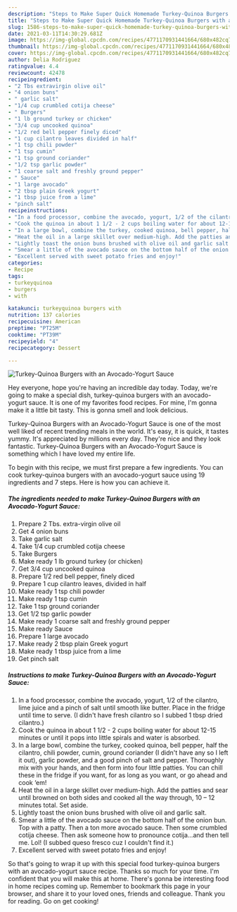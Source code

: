 ```yaml
---
description: "Steps to Make Super Quick Homemade Turkey-Quinoa Burgers with an Avocado-Yogurt Sauce"
title: "Steps to Make Super Quick Homemade Turkey-Quinoa Burgers with an Avocado-Yogurt Sauce"
slug: 1586-steps-to-make-super-quick-homemade-turkey-quinoa-burgers-with-an-avocado-yogurt-sauce
date: 2021-03-11T14:30:29.681Z
image: https://img-global.cpcdn.com/recipes/4771170931441664/680x482cq70/turkey-quinoa-burgers-with-an-avocado-yogurt-sauce-recipe-main-photo.jpg
thumbnail: https://img-global.cpcdn.com/recipes/4771170931441664/680x482cq70/turkey-quinoa-burgers-with-an-avocado-yogurt-sauce-recipe-main-photo.jpg
cover: https://img-global.cpcdn.com/recipes/4771170931441664/680x482cq70/turkey-quinoa-burgers-with-an-avocado-yogurt-sauce-recipe-main-photo.jpg
author: Delia Rodriguez
ratingvalue: 4.4
reviewcount: 42478
recipeingredient:
- "2 Tbs extravirgin olive oil"
- "4 onion buns"
- " garlic salt"
- "1/4 cup crumbled cotija cheese"
- " Burgers"
- "1 lb ground turkey or chicken"
- "3/4 cup uncooked quinoa"
- "1/2 red bell pepper finely diced"
- "1 cup cilantro leaves divided in half"
- "1 tsp chili powder"
- "1 tsp cumin"
- "1 tsp ground coriander"
- "1/2 tsp garlic powder"
- "1 coarse salt and freshly ground pepper"
- " Sauce"
- "1 large avocado"
- "2 tbsp plain Greek yogurt"
- "1 tbsp juice from a lime"
- "pinch salt"
recipeinstructions:
- "In a food processor, combine the avocado, yogurt, 1/2 of the cilantro, lime juice and a pinch of salt until smooth like butter.  Place in the fridge until time to serve. (I didn&#39;t have fresh cilantro so I subbed 1 tbsp dried cilantro.)"
- "Cook the quinoa in about 1 1/2 - 2 cups boiling water for about 12-15 minutes or until it pops into little spirals and water is absorbed."
- "In a large bowl, combine the turkey, cooked quinoa, bell pepper, half the cilantro, chili powder, cumin, ground coriander (I didn&#39;t have any so I left it out), garlic powder, and a good pinch of salt and pepper. Thoroughly mix with your hands, and then form into four little patties. You can chill these in the fridge if you want, for as long as you want, or go ahead and cook ‘em!"
- "Heat the oil in a large skillet over medium-high. Add the patties and sear until browned on both sides and cooked all the way through, 10 – 12 minutes total. Set aside."
- "Lightly toast the onion buns brushed with olive oil and garlic salt."
- "Smear a little of the avocado sauce on the bottom half of the onion bun. Top with a patty. Then a ton more avocado sauce. Then some crumbled cotija cheese. Then ask someone how to pronounce cotija...and then tell me. Lol! (I subbed queso fresco cuz I couldn&#39;t find it.)"
- "Excellent served with sweet potato fries and enjoy!"
categories:
- Recipe
tags:
- turkeyquinoa
- burgers
- with

katakunci: turkeyquinoa burgers with 
nutrition: 137 calories
recipecuisine: American
preptime: "PT25M"
cooktime: "PT39M"
recipeyield: "4"
recipecategory: Dessert

---
```



![Turkey-Quinoa Burgers with an Avocado-Yogurt Sauce](https://img-global.cpcdn.com/recipes/4771170931441664/680x482cq70/turkey-quinoa-burgers-with-an-avocado-yogurt-sauce-recipe-main-photo.jpg)

Hey everyone, hope you're having an incredible day today. Today, we're going to make a special dish, turkey-quinoa burgers with an avocado-yogurt sauce. It is one of my favorites food recipes. For mine, I'm gonna make it a little bit tasty. This is gonna smell and look delicious.



Turkey-Quinoa Burgers with an Avocado-Yogurt Sauce is one of the most well liked of recent trending meals in the world. It's easy, it is quick, it tastes yummy. It's appreciated by millions every day. They're nice and they look fantastic. Turkey-Quinoa Burgers with an Avocado-Yogurt Sauce is something which I have loved my entire life.


To begin with this recipe, we must first prepare a few ingredients. You can cook turkey-quinoa burgers with an avocado-yogurt sauce using 19 ingredients and 7 steps. Here is how you can achieve it.

<!--inarticleads1-->

##### The ingredients needed to make Turkey-Quinoa Burgers with an Avocado-Yogurt Sauce:

1. Prepare 2 Tbs. extra-virgin olive oil
1. Get 4 onion buns
1. Take  garlic salt
1. Take 1/4 cup crumbled cotija cheese
1. Take  Burgers
1. Make ready 1 lb ground turkey (or chicken)
1. Get 3/4 cup uncooked quinoa
1. Prepare 1/2 red bell pepper, finely diced
1. Prepare 1 cup cilantro leaves, divided in half
1. Make ready 1 tsp chili powder
1. Make ready 1 tsp cumin
1. Take 1 tsp ground coriander
1. Get 1/2 tsp garlic powder
1. Make ready 1 coarse salt and freshly ground pepper
1. Make ready  Sauce
1. Prepare 1 large avocado
1. Make ready 2 tbsp plain Greek yogurt
1. Make ready 1 tbsp juice from a lime
1. Get pinch salt




<!--inarticleads2-->

##### Instructions to make Turkey-Quinoa Burgers with an Avocado-Yogurt Sauce:

1. In a food processor, combine the avocado, yogurt, 1/2 of the cilantro, lime juice and a pinch of salt until smooth like butter.  Place in the fridge until time to serve. (I didn&#39;t have fresh cilantro so I subbed 1 tbsp dried cilantro.)
1. Cook the quinoa in about 1 1/2 - 2 cups boiling water for about 12-15 minutes or until it pops into little spirals and water is absorbed.
1. In a large bowl, combine the turkey, cooked quinoa, bell pepper, half the cilantro, chili powder, cumin, ground coriander (I didn&#39;t have any so I left it out), garlic powder, and a good pinch of salt and pepper. Thoroughly mix with your hands, and then form into four little patties. You can chill these in the fridge if you want, for as long as you want, or go ahead and cook ‘em!
1. Heat the oil in a large skillet over medium-high. Add the patties and sear until browned on both sides and cooked all the way through, 10 – 12 minutes total. Set aside.
1. Lightly toast the onion buns brushed with olive oil and garlic salt.
1. Smear a little of the avocado sauce on the bottom half of the onion bun. Top with a patty. Then a ton more avocado sauce. Then some crumbled cotija cheese. Then ask someone how to pronounce cotija...and then tell me. Lol! (I subbed queso fresco cuz I couldn&#39;t find it.)
1. Excellent served with sweet potato fries and enjoy!




So that's going to wrap it up with this special food turkey-quinoa burgers with an avocado-yogurt sauce recipe. Thanks so much for your time. I'm confident that you will make this at home. There's gonna be interesting food in home recipes coming up. Remember to bookmark this page in your browser, and share it to your loved ones, friends and colleague. Thank you for reading. Go on get cooking!
